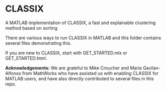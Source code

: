 # CLASSIX
A MATLAB implementation of CLASSIX, a fast and explainable clustering method based on sorting

There are various ways to run CLASSIX in MATLAB and this folder contains several files demonstrating this.

If you are new to CLASSIX, start with GET_STARTED.mlx or GET_STARTED.html.

**Acknowledgements:** We are grateful to Mike Croucher and Maria Gavilan-Alfonso from MathWorks who have assisted us with enabling CLASSIX for MATLAB users, and have also directly contributed to several files in this repo.
